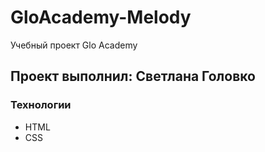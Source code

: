 # GloAcademy-Melody
Учебный проект Glo Academy
## Проект выполнил: Светлана Головко

### Технологии
- HTML
- CSS
